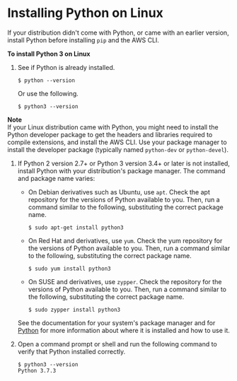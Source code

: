 # Installing Python on Linux<a name="install-linux-python"></a>

If your distribution didn't come with Python, or came with an earlier version, install Python before installing `pip` and the AWS CLI\.

**To install Python 3 on Linux**

1. See if Python is already installed\.

   ```
   $ python --version
   ```

   Or use the following\.

   ```
   $ python3 --version
   ```
**Note**  
If your Linux distribution came with Python, you might need to install the Python developer package to get the headers and libraries required to compile extensions, and install the AWS CLI\. Use your package manager to install the developer package \(typically named `python-dev` or `python-devel`\)\.

1. If Python 2 version 2\.7\+ or Python 3 version 3\.4\+ or later is not installed, install Python with your distribution's package manager\. The command and package name varies:
   + On Debian derivatives such as Ubuntu, use `apt`\. Check the apt repository for the versions of Python available to you\. Then, run a command similar to the following, substituting the correct package name\.

     ```
     $ sudo apt-get install python3
     ```
   + On Red Hat and derivatives, use `yum`\. Check the yum repository for the versions of Python available to you\. Then, run a command similar to the following, substituting the correct package name\.

     ```
     $ sudo yum install python3
     ```
   + On SUSE and derivatives, use `zypper`\. Check the repository for the versions of Python available to you\. Then, run a command similar to the following, substituting the correct package name\.

     ```
     $ sudo zypper install python3
     ```

   See the documentation for your system's package manager and for [Python](https://www.python.org/doc/) for more information about where it is installed and how to use it\.

1. Open a command prompt or shell and run the following command to verify that Python installed correctly\.

   ```
   $ python3 --version
   Python 3.7.3
   ```